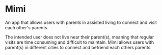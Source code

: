 # Mimi
An app that allows users with parents in assisted living to connect and visit each other's parents.

The intended user does not live near their parent(s), meaning that regular visits are time consuming and difficult to maintain. Mimi allows users with parent(s) in different cities to connect and befriend each others parents.
